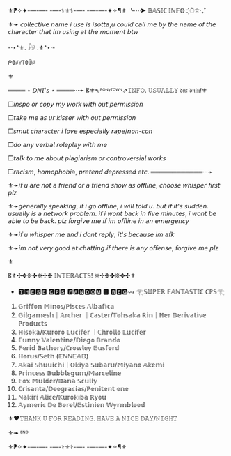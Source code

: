 ⚜️⁋✧✦-—-—- -—-⚕︎⚜︎⚕︎-—- -—-—-✦✧¶⚜️
╰┈➤ 𝔹𝔸𝕊𝕀ℂ 𝕀ℕ𝔽𝕆 : ̗̀ੈ✩‧₊˚

⚜︎➛ 𝘤𝘰𝘭𝘭𝘦𝘤𝘵𝘪𝘷𝘦 𝘯𝘢𝘮𝘦 𝘪 𝘶𝘴𝘦 𝘪𝘴 𝘪𝘴𝘰𝘵𝘵𝘢,𝘶 𝘤𝘰𝘶𝘭𝘥 𝘤𝘢𝘭𝘭 𝘮𝘦 𝘣𝘺 𝘵𝘩𝘦 𝘯𝘢𝘮𝘦 𝘰𝘧 𝘵𝘩𝘦 𝘤𝘩𝘢𝘳𝘢𝘤𝘵𝘦𝘳 𝘵𝘩𝘢𝘵 𝘪𝘮 𝘶𝘴𝘪𝘯𝘨 𝘢𝘵 𝘵𝘩𝘦 𝘮𝘰𝘮𝘦𝘯𝘵 𝘣𝘵𝘸

-·⋆⁺⚜︎. 𓃗 .⚜︎⁺⋆·-

ᖘꂦꈤꌩ꓄ꂦꅏꈤ

⚜︎

════ ⋆ 𝘋𝘕𝘐'𝘴 ⋆ ════···➛
𝄡⚜︎⇖ᴾᴼᴺᵞᵀᴼᵂᴺ⇗𝙸𝙽𝙵𝙾. 𝚄𝚂𝚄𝙰𝙻𝙻𝚈 𝔡𝔫𝔠 𝔡𝔫𝔦𝔲𝔣⚜︎

❒𝘪𝘯𝘴𝘱𝘰 𝘰𝘳 𝘤𝘰𝘱𝘺 𝘮𝘺 𝘸𝘰𝘳𝘬 𝘸𝘪𝘵𝘩 𝘰𝘶𝘵 𝘱𝘦𝘳𝘮𝘪𝘴𝘴𝘪𝘰𝘯

❒𝘵𝘢𝘬𝘦 𝘮𝘦 𝘢𝘴 𝘶𝘳 𝘬𝘪𝘴𝘴𝘦𝘳 𝘸𝘪𝘵𝘩 𝘰𝘶𝘵 𝘱𝘦𝘳𝘮𝘪𝘴𝘴𝘪𝘰𝘯

❒𝘴𝘮𝘶𝘵 𝘤𝘩𝘢𝘳𝘢𝘤𝘵𝘦𝘳 𝘪 𝘭𝘰𝘷𝘦 𝘦𝘴𝘱𝘦𝘤𝘪𝘢𝘭𝘭𝘺 𝘳𝘢𝘱𝘦/𝘯𝘰𝘯-𝘤𝘰𝘯

❒𝘥𝘰 𝘢𝘯𝘺 𝘷𝘦𝘳𝘣𝘢𝘭 𝘳𝘰𝘭𝘦𝘱𝘭𝘢𝘺 𝘸𝘪𝘵𝘩 𝘮𝘦

❒𝘵𝘢𝘭𝘬 𝘵𝘰 𝘮𝘦 𝘢𝘣𝘰𝘶𝘵 𝘱𝘭𝘢𝘨𝘪𝘢𝘳𝘪𝘴𝘮 𝘰𝘳 𝘤𝘰𝘯𝘵𝘳𝘰𝘷𝘦𝘳𝘴𝘪𝘢𝘭 𝘸𝘰𝘳𝘬𝘴

❒𝘳𝘢𝘤𝘪𝘴𝘮, 𝘩𝘰𝘮𝘰𝘱𝘩𝘰𝘣𝘪𝘢, 𝘱𝘳𝘦𝘵𝘦𝘯𝘥 𝘥𝘦𝘱𝘳𝘦𝘴𝘴𝘦𝘥 𝘦𝘵𝘤.
════════════···➛

⚜︎➛𝘪𝘧 𝘶 𝘢𝘳𝘦 𝘯𝘰𝘵 𝘢 𝘧𝘳𝘪𝘦𝘯𝘥 𝘰𝘳 𝘢 𝘧𝘳𝘪𝘦𝘯𝘥 𝘴𝘩𝘰𝘸 𝘢𝘴 𝘰𝘧𝘧𝘭𝘪𝘯𝘦, 𝘤𝘩𝘰𝘰𝘴𝘦 𝘸𝘩𝘪𝘴𝘱𝘦𝘳 𝘧𝘪𝘳𝘴𝘵 𝘱𝘭𝘻

⚜︎➛𝘨𝘦𝘯𝘦𝘳𝘢𝘭𝘭𝘺 𝘴𝘱𝘦𝘢𝘬𝘪𝘯𝘨, 𝘪𝘧 𝘪 𝘨𝘰 𝘰𝘧𝘧𝘭𝘪𝘯𝘦, 𝘪 𝘸𝘪𝘭𝘭 𝘵𝘰𝘭𝘥 𝘶. 𝘣𝘶𝘵 𝘪𝘧 𝘪𝘵'𝘴 𝘴𝘶𝘥𝘥𝘦𝘯. 𝘶𝘴𝘶𝘢𝘭𝘭𝘺 𝘪𝘴 𝘢 𝘯𝘦𝘵𝘸𝘰𝘳𝘬 𝘱𝘳𝘰𝘣𝘭𝘦𝘮. 𝘪𝘧 𝘪 𝘸𝘰𝘯𝘵 𝘣𝘢𝘤𝘬 𝘪𝘯 𝘧𝘪𝘷𝘦 𝘮𝘪𝘯𝘶𝘵𝘦𝘴, 𝘪 𝘸𝘰𝘯𝘵 𝘣𝘦 𝘢𝘣𝘭𝘦 𝘵𝘰 𝘣𝘦 𝘣𝘢𝘤𝘬. 𝘱𝘭𝘻 𝘧𝘰𝘳𝘨𝘪𝘷𝘦 𝘮𝘦 𝘪𝘧 𝘪𝘮 𝘰𝘧𝘧𝘭𝘪𝘯𝘦 𝘪𝘯 𝘢𝘯 𝘦𝘮𝘦𝘳𝘨𝘦𝘯𝘤𝘺

⚜︎➛𝘪𝘧 𝘶 𝘸𝘩𝘪𝘴𝘱𝘦𝘳 𝘮𝘦 𝘢𝘯𝘥 𝘪 𝘥𝘰𝘯𝘵 𝘳𝘦𝘱𝘭𝘺, 𝘪𝘵'𝘴 𝘣𝘦𝘤𝘢𝘶𝘴𝘦 𝘪𝘮 𝘢𝘧𝘬

⚜︎➛𝘪𝘮 𝘯𝘰𝘵 𝘷𝘦𝘳𝘺 𝘨𝘰𝘰𝘥 𝘢𝘵 𝘤𝘩𝘢𝘵𝘵𝘪𝘯𝘨.𝘪𝘧 𝘵𝘩𝘦𝘳𝘦 𝘪𝘴 𝘢𝘯𝘺 𝘰𝘧𝘧𝘦𝘯𝘴𝘦, 𝘧𝘰𝘳𝘨𝘪𝘷𝘦 𝘮𝘦 𝘱𝘭𝘻

⚜︎

𝄡⚜︎✣✥❊✤❉✢❉ 𝕀ℕ𝕋𝔼ℝ𝔸ℂ𝕋𝕊! ❈✢❉✤❊✥✣⚜︎
* 🆃🅷🅴🆂🅴 🅲🅿🆂 🅵🅰🅽🅳🅾🅼 🅸 🅱🅴🅶⇝
𓂀𝕊𝕌ℙ𝔼ℝ 𝔽𝔸ℕ𝕋𝔸𝕊𝕋𝕀ℂ ℂℙ𝕊𓂀
1. 𝔾𝕣𝕚𝕗𝕗𝕠𝕟 𝕄𝕚𝕟𝕠𝕤/ℙ𝕚𝕤𝕔𝕖𝕤 𝔸𝕝𝕓𝕒𝕗𝕚𝕔𝕒
2. 𝔾𝕚𝕝𝕘𝕒𝕞𝕖𝕤𝕙｜𝔸𝕣𝕔𝕙𝕖𝕣 ｜ℂ𝕒𝕤𝕥𝕖𝕣/𝕋𝕠𝕙𝕤𝕒𝕜𝕒 ℝ𝕚𝕟｜ℍ𝕖𝕣 𝔻𝕖𝕣𝕚𝕧𝕒𝕥𝕚𝕧𝕖 ℙ𝕣𝕠𝕕𝕦𝕔𝕥𝕤
3. ℍ𝕚𝕤𝕠𝕜𝕒/𝕂𝕦𝕣𝕠𝕣𝕠 𝕃𝕦𝕔𝕚𝕗𝕖𝕣 ｜ℂ𝕙𝕣𝕠𝕝𝕝𝕠 𝕃𝕦𝕔𝕚𝕗𝕖𝕣
4. 𝔽𝕦𝕟𝕟𝕪 𝕍𝕒𝕝𝕖𝕟𝕥𝕚𝕟𝕖/𝔻𝕚𝕖𝕘𝕠 𝔹𝕣𝕒𝕟𝕕𝕠
5. 𝔽𝕖𝕣𝕚𝕕 𝔹𝕒𝕥𝕙𝕠𝕣𝕪/ℂ𝕣𝕠𝕨𝕝𝕖𝕪 𝔼𝕦𝕤𝕗𝕠𝕣𝕕
6. ℍ𝕠𝕣𝕦𝕤/𝕊𝕖𝕥𝕙 (𝔼ℕℕ𝔼𝔸𝔻)
7. 𝔸𝕜𝕒𝕚 𝕊𝕙𝕦𝕦𝕚𝕔𝕙𝕚｜𝕆𝕜𝕚𝕪𝕒 𝕊𝕦𝕓𝕒𝕣𝕦/𝕄𝕚𝕪𝕒𝕟𝕠 𝔸𝕜𝕖𝕞𝕚
8. ℙ𝕣𝕚𝕟𝕔𝕖𝕤𝕤 𝔹𝕦𝕓𝕓𝕝𝕖𝕘𝕦𝕞/𝕄𝕒𝕣𝕔𝕖𝕝𝕚𝕟𝕖
9. 𝔽𝕠𝕩 𝕄𝕦𝕝𝕕𝕖𝕣/𝔻𝕒𝕟𝕒 𝕊𝕔𝕦𝕝𝕝𝕪
10. ℂ𝕣𝕚𝕤𝕒𝕟𝕥𝕒/𝔻𝕖𝕠𝕘𝕣𝕒𝕔𝕚𝕒𝕤/ℙ𝕖𝕟𝕚𝕥𝕖𝕟𝕥 𝕠𝕟𝕖
11. ℕ𝕒𝕜𝕚𝕣𝕚 𝔸𝕝𝕚𝕔𝕖/𝕂𝕦𝕣𝕠𝕜𝕚𝕓𝕒 ℝ𝕪𝕠𝕦
12. 𝔸𝕪𝕞𝕖𝕣𝕚𝕔 𝔻𝕖 𝔹𝕠𝕣𝕖𝕝/𝔼𝕤𝕥𝕚𝕟𝕚𝕖𝕟 𝕎𝕪𝕣𝕞𝕓𝕝𝕠𝕠𝕕
    
⚜︎❤️𝚃𝙷𝙰𝙽𝙺 𝚄 𝙵𝙾𝚁 𝚁𝙴𝙰𝙳𝙸𝙽𝙶. 𝙷𝙰𝚅𝙴 𝙰 𝙽𝙸𝙲𝙴 𝙳𝙰𝚈/𝙽𝙸𝙶𝙷𝚃

⚜︎➠ ᴱᴺᴰ

⚜️⁋✧✦-—-—- -—-⚕︎⚜︎⚕︎-—- -—-—-✦✧¶⚜️
